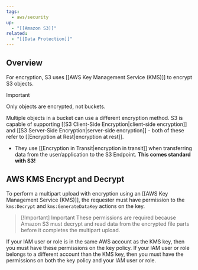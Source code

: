 ```yaml
---
tags:
  - aws/security
up:
  - "[[Amazon S3]]"
related:
  - "[[Data Protection]]"
---
```

## Overview

For encryption, S3 uses [[AWS Key Management Service (KMS)]] to encrypt S3 objects. 

>[!IMPORTANT]
>Only objects are encrypted, not buckets.

Multiple objects in a bucket can use a different encryption method. S3 is capable of supporting [[S3 Client-Side Encryption|client-side encryption]] and [[S3 Server-Side Encryption|server-side encryption]] - both of these refer to [[Encryption at Rest|encryption at rest]]. 

- They use [[Encryption in Transit|encryption in transit]] when transferring data from the user/application to the S3 Endpoint. **This comes standard with S3!**

## AWS KMS Encrypt and Decrypt

To perform a multipart upload with encryption using an [[AWS Key Management Service (KMS)]], the requester must have permission to the `kms:Decrypt` and `kms:GenerateDataKey` actions on the key. 

>[!Important] Important
>These permissions are required because Amazon S3 must decrypt and read data from the encrypted file parts before it completes the multipart upload.

If your IAM user or role is in the same AWS account as the KMS key, then you must have these permissions on the key policy. If your IAM user or role belongs to a different account than the KMS key, then you must have the permissions on both the key policy and your IAM user or role.